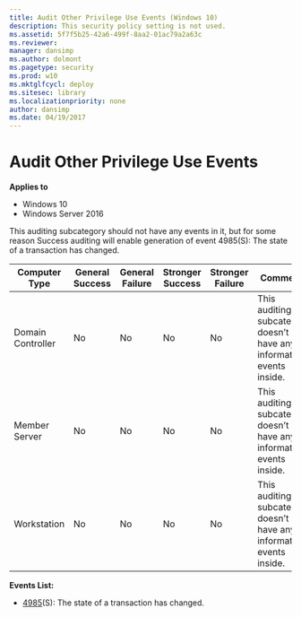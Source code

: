 ```yaml
---
title: Audit Other Privilege Use Events (Windows 10)
description: This security policy setting is not used.
ms.assetid: 5f7f5b25-42a6-499f-8aa2-01ac79a2a63c
ms.reviewer: 
manager: dansimp
ms.author: dolmont
ms.pagetype: security
ms.prod: w10
ms.mktglfcycl: deploy
ms.sitesec: library
ms.localizationpriority: none
author: dansimp
ms.date: 04/19/2017
---
```


# Audit Other Privilege Use Events

**Applies to**
-   Windows 10
-   Windows Server 2016


This auditing subcategory should not have any events in it, but for some reason Success auditing will enable generation of event 4985(S): The state of a transaction has changed.

| Computer Type     | General Success | General Failure | Stronger Success | Stronger Failure | Comments                                                              |
|-------------------|-----------------|-----------------|------------------|------------------|-----------------------------------------------------------------------|
| Domain Controller | No              | No              | No               | No               | This auditing subcategory doesn’t have any informative events inside. |
| Member Server     | No              | No              | No               | No               | This auditing subcategory doesn’t have any informative events inside. |
| Workstation       | No              | No              | No               | No               | This auditing subcategory doesn’t have any informative events inside. |

**Events List:**

-   [4985](event-4674.md)(S): The state of a transaction has changed.



